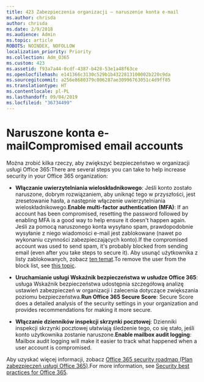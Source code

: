 ```yaml
---
title: 423 Zabezpieczenia organizacji — naruszenie konta e-mail
ms.author: chrisda
author: chrisda
ms.date: 2/9/2018
ms.audience: Admin
ms.topic: article
ROBOTS: NOINDEX, NOFOLLOW
localization_priority: Priority
ms.collection: Adm_O365
ms.custom: 423
ms.assetid: f93a7a44-0cdf-4387-b428-53e1a48f63ce
ms.openlocfilehash: e141366c3130c529b1b4322813100002b220c9da
ms.sourcegitcommit: a256e8680379c006287ae30996763051c4d9ff85
ms.translationtype: HT
ms.contentlocale: pl-PL
ms.lasthandoff: 09/04/2019
ms.locfileid: "36734499"
---
```

# <a name="compromised-email-accounts"></a><span data-ttu-id="9a029-102">Naruszone konta e-mail</span><span class="sxs-lookup"><span data-stu-id="9a029-102">Compromised email accounts</span></span>

<span data-ttu-id="9a029-103">Można zrobić kilka rzeczy, aby zwiększyć bezpieczeństwo w organizacji usługi Office 365:</span><span class="sxs-lookup"><span data-stu-id="9a029-103">There are several steps you can take to help increase security in your Office 365 organization:</span></span>

- <span data-ttu-id="9a029-104">**Włączanie uwierzytelniania wieloskładnikowego**: Jeśli konto zostało naruszone, dobrym rozwiązaniem, aby uniknąć tego w przyszłości, jest zresetowanie hasła, a następnie włączenie uwierzytelniania wieloskładnikowego.</span><span class="sxs-lookup"><span data-stu-id="9a029-104">**Enable multi-factor authentication (MFA)**: If an account has been compromised, resetting the password followed by enabling MFA is a good way to help ensure it doesn't happen again.</span></span> <span data-ttu-id="9a029-105">Jeśli za pomocą naruszonego konta wysyłano spam, prawdopodobnie wysyłanie z niego wiadomości e-mail jest zablokowane (nawet po wykonaniu czynności zabezpieczających konto).</span><span class="sxs-lookup"><span data-stu-id="9a029-105">If the compromised account was used to send spam, it's probably blocked from sending email (even after you take steps to secure it).</span></span> <span data-ttu-id="9a029-106">Aby usunąć użytkownika z listy zablokowanych, zobacz [ten temat](https://technet.microsoft.com/library/ms.exch.eac.actioncenter.aspx).</span><span class="sxs-lookup"><span data-stu-id="9a029-106">To remove the user from the block list, see [this topic](https://technet.microsoft.com/library/ms.exch.eac.actioncenter.aspx).</span></span>

- <span data-ttu-id="9a029-107">**Uruchamianie usługi Wskaźnik bezpieczeństwa w usłudze Office 365**: usługa Wskaźnik bezpieczeństwa udostępnia szczegółową analizę ustawień zabezpieczeń w organizacji i zalecenia dotyczące zwiększania poziomu bezpieczeństwa.</span><span class="sxs-lookup"><span data-stu-id="9a029-107">**Run Office 365 Secure Score**: Secure Score does a detailed analysis of the security settings in your organization and provides recommendations for making it more secure.</span></span>

- <span data-ttu-id="9a029-108">**Włączanie dzienników inspekcji skrzynki pocztowej**: Dzienniki inspekcji skrzynki pocztowej ułatwiają śledzenie tego, co się stało, jeśli konto użytkownika zostanie naruszone.</span><span class="sxs-lookup"><span data-stu-id="9a029-108">**Enable mailbox audit logging**: Mailbox audit logging will make it easier to track what happened when a user account is compromised.</span></span>

<span data-ttu-id="9a029-109">Aby uzyskać więcej informacji, zobacz [Office 365 security roadmap (Plan zabezpieczeń usługi Office 365)](https://docs.microsoft.com/office365/securitycompliance/security-roadmap).</span><span class="sxs-lookup"><span data-stu-id="9a029-109">For more information, see [Security best practices for Office 365](https://docs.microsoft.com/office365/securitycompliance/security-roadmap).</span></span>
